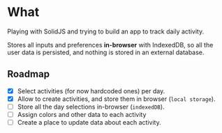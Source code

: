 # What

Playing with SolidJS and trying to build an app to track daily activity.

Stores all inputs and preferences **in-browser** with IndexedDB, so all the user data is persisted, and nothing is stored in an external database.

## Roadmap

- [x] Select activities (for now hardcoded ones) per day.
- [x] Allow to create activities, and store them in browser (`local storage`).
- [ ] Store all the day selections in-browser (`indexedDB`).
- [ ] Assign colors and other data to each activity
- [ ] Create a place to update data about each activity.
